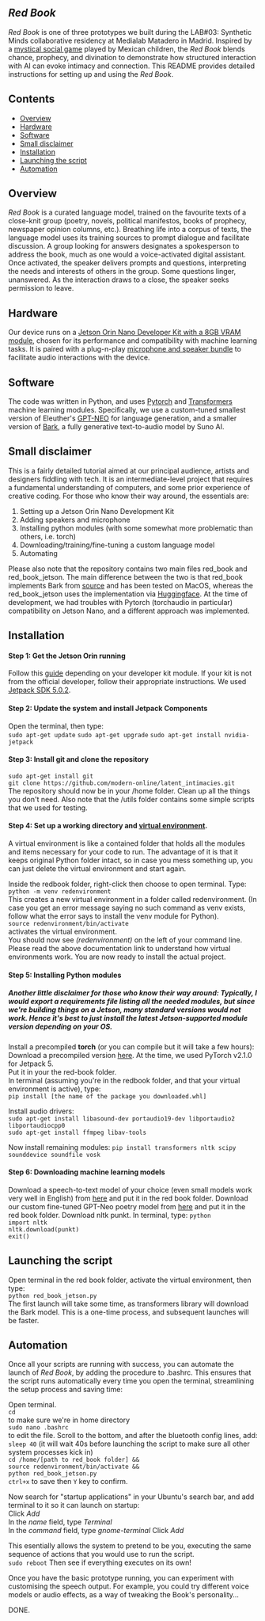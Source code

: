 ## _Red Book_

_Red Book_ is one of three prototypes we built during the LAB#03: Synthetic Minds collaborative residency at Medialab Matadero in Madrid. Inspired by a [mystical social game](https://www.reddit.com/r/occult/comments/4rfyc7/the_red_book_game_and_the_occult_opinions/) played by Mexican children, the _Red Book_ blends chance, prophecy, and divination to demonstrate how structured interaction with AI can evoke intimacy and connection. This README provides detailed instructions for setting up and using the _Red Book_.


## Contents

- [Overview](#overview)
- [Hardware](#hardware)
- [Software](#software)
- [Small disclaimer](#small-disclaimer)
- [Installation](#installation)
- [Launching the script](#launching-the-script)
- [Automation](#automation)


## Overview

_Red Book_ is a curated language model, trained on the favourite texts of a close-knit group (poetry, novels, political manifestos, books of prophecy, newspaper opinion columns, etc.). Breathing life into a corpus of texts, the language model uses its training sources to prompt dialogue and facilitate discussion. A group looking for answers designates a spokesperson to address the book, much as one would a voice-activated digital assistant. Once activated, the speaker delivers prompts and questions, interpreting the needs and interests of others in the group. Some questions linger, unanswered. As the interaction draws to a close, the speaker seeks permission to leave.


## Hardware

Our device runs on a [Jetson Orin Nano Developer Kit with a 8GB VRAM module](https://developer.nvidia.com/embedded/learn/get-started-jetson-orin-nano-devkit), chosen for its performance and compatibility with machine learning tasks. It is paired with a plug-n-play [microphone and speaker bundle](https://www.waveshare.com/usb-to-audio.htm) to facilitate audio interactions with the device.


## Software

The code was written in Python, and uses [Pytorch](https://pytorch.org/) and [Transformers](https://huggingface.co/docs/transformers/en/index) machine learning modules. Specifically, we use a custom-tuned smallest version of Eleuther's [GPT-NEO](https://huggingface.co/docs/transformers/en/model_doc/gpt_neo) for language generation, and a smaller version of [Bark](https://huggingface.co/docs/transformers/en/model_doc/bark), a fully generative text-to-audio model by Suno AI.


## Small disclaimer 

This is a fairly detailed tutorial aimed at our principal audience, artists and designers fiddling with tech. It is an intermediate-level project that requires a fundamental understanding of computers, and some prior experience of creative coding. For those who know their way around, the essentials are:

1. Setting up a Jetson Orin Nano Development Kit  
2. Adding speakers and microphone  
3. Installing python modules (with some somewhat more problematic than others, i.e. torch)   
4. Downloading/training/fine-tuning a custom language model  
5. Automating  

Please also note that the repository contains two main files red_book and red_book_jetson. The main difference between the two is that red_book implements Bark from [source](https://github.com/suno-ai/bark) and has been tested on MacOS, whereas the red_book_jetson uses the implementation via [Huggingface](https://huggingface.co/docs/transformers/en/model_doc/bark). At the time of development, we had troubles with Pytorch (torchaudio in particular) compatibility on Jetson Nano, and a different approach was implemented.  


## Installation

#### Step 1: Get the Jetson Orin running 

Follow this [guide](https://developer.nvidia.com/embedded/learn/get-started-jetson-orin-nano-devkit#prepare) depending on your developer kit module. If your kit is not from the official developer, follow their appropriate instructions. We used [Jetpack SDK 5.0.2](https://developer.nvidia.com/embedded/jetpack-sdk-502). 

#### Step 2: Update the system and install Jetpack Components  

Open the terminal, then type:  
```sudo apt-get update```
```sudo apt-get upgrade```
```sudo apt-get install nvidia-jetpack```

#### Step 3: Install git and clone the repository

```sudo apt-get install git```  
```git clone https://github.com/modern-online/latent_intimacies.git```  
The repository should now be in your /home folder. Clean up all the things you don't need. Also note that the /utils folder contains some simple scripts that we used for testing. 

#### Step 4: Set up a working directory and [virtual environment](https://docs.python.org/3/library/venv.html). 

A virtual environment is like a contained folder that holds all the modules and items necessary for your code to run. The advantage of it is that it keeps original Python folder intact, so in case you mess something up, you can just delete the virtual environment and start again. 

Inside the redbook folder, right-click then choose to open terminal. Type:  
```python -m venv redenvironment```  
This creates a new virtual environment in a folder called redenvironment. (In case you get an error message saying no such command as venv exists, follow what the error says to install the venv module for Python).   
```source redenvironment/bin/activate```  
activates the virtual environment.   
You should now see _(redenvironment)_ on the left of your command line. Please read the above documentation link to understand how virtual environments work. You are now ready to install the actual project. 

#### Step 5: Installing Python modules

##### Another little disclaimer for those who know their way around: Typically, I would export a requirements file listing all the needed modules, but since we're building things on a Jetson, many standard versions would not work. Hence it's best to just install the latest Jetson-supported module version depending on your OS.

Install a precompiled **torch** (or you can compile but it will take a few hours):  
Download a precompiled version [here](https://forums.developer.nvidia.com/t/pytorch-for-jetson/72048). At the time, we used PyTorch v2.1.0 for Jetpack 5.  
Put it in your the red-book folder.   
In terminal (assuming you're in the redbook folder, and that your virtual environment is active), type:  
```pip install [the name of the package you downloaded.whl]```  

Install audio drivers:  
```sudo apt-get install libasound-dev portaudio19-dev libportaudio2 libportaudiocpp0```  
```sudo apt-get install ffmpeg libav-tools```  

Now install remaining modules:
``` pip install transformers nltk scipy sounddevice soundfile vosk ```  

#### Step 6: Downloading machine learning models  

Download a speech-to-text model of your choice (even small models work very well in English) from [here](https://alphacephei.com/vosk/models) and put it in the red book folder. 
Download our custom fine-tuned GPT-Neo poetry model from [here](https://drive.google.com/file/d/1xbaOWP6rkfdtG4b-nqnbasEudCUlT1KE/view?usp=sharing) and put it in the red book folder.
Download nltk punkt. In terminal, type:
```python```  
```import nltk```  
```nltk.download(punkt)```   
```exit()```  


## Launching the script

Open terminal in the red book folder, activate the virtual environment, then type:   
```python red_book_jetson.py```   
The first launch will take some time, as transformers library will download the Bark model. This is a one-time process, and subsequent launches will be faster.


## Automation 

Once all your scripts are running with success, you can automate the launch of _Red Book_, by adding the procedure to .bashrc. This ensures that the script runs automatically every time you open the terminal, streamlining the setup process and saving time:

Open terminal.  
```cd```  
to make sure we're in home directory  
```sudo nano .bashrc```   
to edit the file. Scroll to the bottom, and after the bluetooth config lines, add:  
```sleep 40```  (it will wait 40s before launching the script to make sure all other system processes kick in)  
```cd /home/[path to red_book folder] &&```  
```source redenvironment/bin/activate &&```  
```python red_book_jetson.py```  
```ctrl+x``` to save then ```Y``` key to confirm.   

Now search for "startup applications" in your Ubuntu's search bar, and add terminal to it so it can launch on startup:  
Click _Add_  
In the _name_ field, type _Terminal_  
In the _command_ field, type _gnome-terminal_ 
Click _Add_ 

This esentially allows the system to pretend to be you, executing the same sequence of actions that you would use to run the script.  
```sudo reboot```
Then see if everything executes on its own!

Once you have the basic prototype running, you can experiment with customising the speech output. For example, you could try different voice models or audio effects, as a way of tweaking the Book's personality...

DONE.